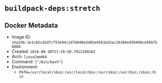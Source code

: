 # `buildpack-deps:stretch`

## Docker Metadata

- Image ID: `sha256:1e1c02cd2dfc753e94c2d7b940e2d05a4561bd2ac26384ed56498ce956f50888`
- Created: `2016-08-30T21:56:50.791219926Z`
- Arch: `linux`/`amd64`
- Command: `["/bin/bash"]`
- Environment:
  - `PATH=/usr/local/sbin:/usr/local/bin:/usr/sbin:/usr/bin:/sbin:/bin`
